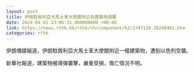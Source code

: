 ```yaml
---
layout: post
title: 伊朗駐敘利亞大馬士革大使館附近有建築物遇襲
date: 2024-04-01 23:06:31.000000000 +08:00
link: https://news.rthk.hk/rthk/ch/component/k2/1747128-20240401.htm
categories: rthk
---
```


伊朗傳媒報道，伊朗駐敘利亞大馬士革大使館附近一幢建築物，遭到以色列空襲。

新華社報道，建築物被導彈襲擊，嚴重受損，傷亡情況不明。

